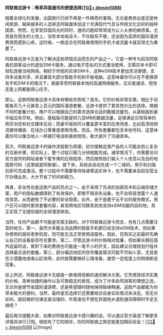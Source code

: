 **阿联酋远游卡：畅享异国通讯的便捷选择[[TG💪+ @esim1088](https://t.me/s/esim1088)]**

随着全球化的发展，出国旅行已经不再是一件稀奇的事情。无论是商务出差还是休闲旅游，越来越多的人选择去阿联酋体验这个充满现代气息与传统文化交织的独特国家。然而，在享受异国风光的同时，通讯问题却常常成为让人头疼的麻烦事。尤其是在陌生的土地上，没有本地电话卡，不仅联系不便，还会因为高昂的国际漫游费用而感到心疼。这时候，一款适合在阿联酋使用的手机卡或流量卡就显得尤为重要了。

阿联酋远游卡正是为了解决这些烦恼应运而生的产品之一。它是一种专为前往阿联酋的游客设计的虚拟SIM卡服务，通过电子签名的方式激活使用，无需实体卡即可轻松连接当地网络。相较于传统的实体SIM卡，这种eSIM技术更加灵活便捷，支持多设备共享，并且兼容大部分智能手机和平板电脑。这意味着你可以在不更换原有手机SIM卡的情况下，直接享受阿联酋本地的高速网络服务，无论是通话、短信还是上网都能得心应手。

那么，这款阿联酋远游卡具体有哪些优势呢？首先，它的价格非常实惠。相比于动辄每天几十元甚至上百元的国际漫游套餐，远游卡提供了更具性价比的选择。根据不同的套餐计划，用户可以根据自己的需求选择合适的数据流量包，从基础版到豪华版应有尽有。例如，基础版可能提供几百MB的数据流量，足够满足日常简单的网页浏览和社交媒体互动；而豪华版则可以覆盖更丰富的应用场景，比如高清视频流媒体播放、在线办公等重度使用场景。而且，所有套餐都包含本地号码，这意味着你可以像当地人一样接打电话和接收短信，极大提升了沟通效率。

其次，阿联酋远游卡的操作流程极为简便。初次接触这类产品的人可能会担心复杂的注册步骤，但实际上，整个过程只需几分钟就能完成。通常情况下，你需要访问官方提供的网站或者下载专用的应用程序，然后按照指引输入个人信息以及目的地国家代码（这里就是阿联酋）。接下来，系统会自动生成一个二维码，用手机扫描后即可完成激活。整个过程中不需要等待快递寄送实体卡，也不需要亲自前往营业厅办理业务，大大节省了时间和精力。

再者，安全性也是这款产品的亮点之一。由于采用了先进的加密技术和云端存储方案，用户的隐私数据得到了有效保护。即使不慎丢失设备，也不会轻易泄露个人通信信息，从而避免了不必要的安全隐患。此外，由于是基于云平台的服务模式，用户还可以随时更改套餐内容，甚至跨地区切换至其他支持eSIM功能的目的地，真正实现了无缝衔接的全球漫游体验。

当然，任何产品都不可能是完美无缺的。对于阿联酋远游卡而言，也有几点需要注意的地方。第一，虽然大多数主流品牌的智能手机都已经支持eSIM技术，但如果你使用的是较老款机型，则可能无法正常使用该服务。因此，在购买之前最好先确认自己的设备是否符合要求。第二，尽管远游卡的价格相对低廉，但如果长期在国外逗留的话，累积下来的费用也可能是一笔不小的开支，因此建议合理规划行程并选择最合适的套餐。第三，部分偏远地区的信号覆盖情况可能不尽如人意，尤其是在沙漠腹地或者山区地带，此时就需要做好心理准备，接受一定程度上的网络断连现象。

综上所述，阿联酋远游卡无疑是一款值得信赖的通讯解决方案。它凭借其经济实惠的价格、简单快捷的操作以及可靠稳定的表现，成为了许多赴阿游客的理想之选。无论你是想节省国际漫游费，还是希望随时随地保持联络畅通，这款产品都能为你带来极大的便利。当然，最终是否选择它还需要结合自身实际情况来决定。但无论如何，提前做好功课总是没错的，毕竟谁也不想在异国他乡遇到通讯障碍时手足无措吧？

最后再次提醒大家，如果对阿联酋远游卡感兴趣的话，可以通过官方渠道了解更多详情并进行订购。相信有了它的陪伴，你的阿联酋之旅定能更加精彩纷呈！[[TG💪+ @esim1088](https://t.me/s/esim1088) ![Image](https://i.postimg.cc/4NQfJmqS/Snipaste-2025-05-13-00-14-12.png)]